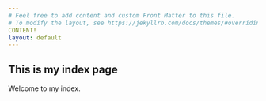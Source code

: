 ```yaml
---
# Feel free to add content and custom Front Matter to this file.
# To modify the layout, see https://jekyllrb.com/docs/themes/#overriding-theme-defaults
CONTENT!
layout: default
---
```

## This is my index page
Welcome to my index. 
